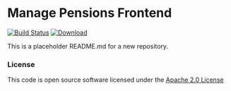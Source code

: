 # Manage Pensions Frontend 

[![Build Status](https://travis-ci.org/hmrc/manage-pensions-frontend.svg)](https://travis-ci.org/hmrc/manage-pensions-frontend) [ ![Download](https://api.bintray.com/packages/hmrc/releases/manage-pensions-frontend/images/download.svg) ](https://bintray.com/hmrc/releases/manage-pensions-frontend/_latestVersion)

This is a placeholder README.md for a new repository.

### License

This code is open source software licensed under the [Apache 2.0 License]("http://www.apache.org/licenses/LICENSE-2.0.html")
